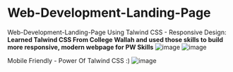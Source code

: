 # Web-Development-Landing-Page
Web-Development-Landing-Page Using Talwind CSS - Responsive Design:
**Learned Talwind CSS From College Wallah and used those skills to build more responsive, modern webpage for PW Skills**
![image](https://github.com/user-attachments/assets/aeb9866e-bd1b-4afe-a581-d7b48e41930b)
![image](https://github.com/user-attachments/assets/a5fb150a-e5a4-4f45-b719-e826f2db143f)

Mobile Friendly - Power Of Talwind CSS :)
![image](https://github.com/user-attachments/assets/86455e26-ff6e-4b11-91d0-d7c8dfedcd60)




